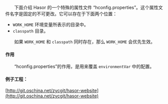 &emsp;&emsp;下面介绍 Hasor 的一个特殊的属性文件 “hconfig.properties”。这个属性文件名字是固定的不可更改。它可以存在于下面两个位置：
- `WORK_HOME` 环境变量所表示的目录中。
- `classpath` 目录。

&emsp;&emsp;如果 `WORK_HOME` 和 `classpath` 同时存在，那么 `WORK_HOME` 会优先生效。

#### 作用
&emsp;&emsp;“hconfig.properties”的作用，是用来覆盖 `environmentVar` 中的配置。

#### 例子工程：
[http://git.oschina.net/zycgit/hasor-website](http://git.oschina.net/zycgit/hasor-website)
